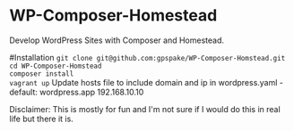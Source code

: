 # WP-Composer-Homestead

Develop WordPress Sites with Composer and Homestead.

#Installation
`git clone git@github.com:gpspake/WP-Composer-Homstead.git`  
`cd WP-Composer-Homstead`  
`composer install`  
`vagrant up`
Update hosts file to include domain and ip in wordpress.yaml - default: wordpress.app 192.168.10.10

Disclaimer: This is mostly for fun and I'm not sure if I would do this in real life but there it is.
